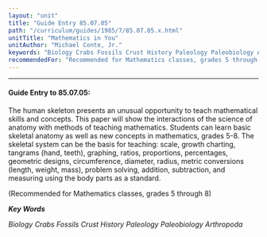 ```yaml
---
layout: "unit"
title: "Guide Entry 85.07.05"
path: "/curriculum/guides/1985/7/85.07.05.x.html"
unitTitle: "Mathematics in You"
unitAuthor: "Michael Conte, Jr."
keywords: "Biology Crabs Fossils Crust History Paleology Paleobiology Arthropoda"
recommendedFor: "Recommended for Mathematics classes, grades 5 through 8"
---
```

<body>
<hr/>
 <h4>
  Guide Entry to 85.07.05:
 </h4>
 The human skeleton presents an unusual opportunity to teach mathematical skills and concepts. This paper will show the interactions of the science of anatomy with methods of teaching mathematics. Students can learn basic skeletal anatomy as well as new concepts in mathematics, grades 5-8. The skeletal system can be the basis for teaching: scale, growth charting, tangrams (hand, teeth), graphing, ratios, proportions, percentages, geometric designs, circumference, diameter, radius, metric conversions (length, weight, mass), problem solving, addition, subtraction, and measuring using the body parts as a standard.
 <p>
  (Recommended for Mathematics classes, grades 5 through 8)
 </p>
<p>
  <b>
   <i>
    Key Words
   </i>
  </b>
  <br/>
 </p>
 <p>
  <i>
   Biology Crabs Fossils Crust History Paleology Paleobiology Arthropoda
  </i>
 </p>

</body>